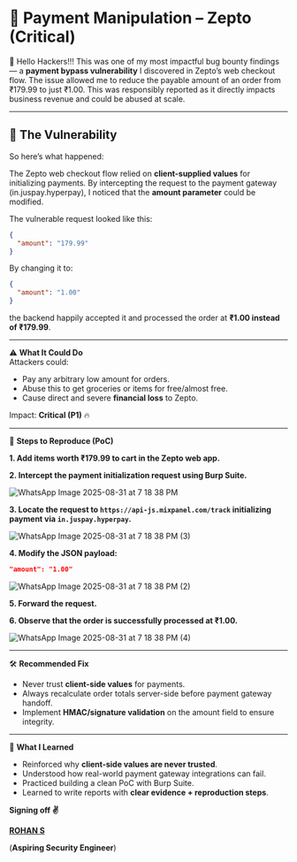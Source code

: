 # 💸 Payment Manipulation – Zepto (Critical)

👋 Hello Hackers!!!
This was one of my most impactful bug bounty findings — a **payment bypass vulnerability** I discovered in Zepto’s web checkout flow. The issue allowed me to reduce the payable amount of an order from ₹179.99 to just ₹1.00. This was responsibly reported as it directly impacts business revenue and could be abused at scale.

---

## 🐞 **The Vulnerability**  
So here’s what happened:

The Zepto web checkout flow relied on **client-supplied values** for initializing payments. By intercepting the request to the payment gateway (in.juspay.hyperpay), I noticed that the **amount parameter** could be modified.

The vulnerable request looked like this:
```json
{
  "amount": "179.99"
}
```

By changing it to:
```json
{
  "amount": "1.00"
}
```

the backend happily accepted it and processed the order at **₹1.00 instead of ₹179.99**.

---

⚠️ **What It Could Do**  
Attackers could:
- Pay any arbitrary low amount for orders.
- Abuse this to get groceries or items for free/almost free.
- Cause direct and severe **financial loss** to Zepto.

Impact: **Critical (P1)** 🔥

---

🔬 **Steps to Reproduce (PoC)**

**1. Add items worth ₹179.99 to cart in the Zepto web app.**

**2. Intercept the payment initialization request using Burp Suite.**

![WhatsApp Image 2025-08-31 at 7 18 38 PM](https://github.com/user-attachments/assets/f084a205-a79f-4fcc-85ab-5926577e7c79)

**3. Locate the request to `https://api-js.mixpanel.com/track` initializing payment via `in.juspay.hyperpay`.**

![WhatsApp Image 2025-08-31 at 7 18 38 PM (3)](https://github.com/user-attachments/assets/6e18bb19-a78c-459a-be9c-80cdd45f5ff2)

**4. Modify the JSON payload:**

   ```json
   "amount": "1.00"
   ```
![WhatsApp Image 2025-08-31 at 7 18 38 PM (2)](https://github.com/user-attachments/assets/ecbc2dff-d1e2-43d2-8c9e-8a14a1858f08)

**5. Forward the request.**

**6. Observe that the order is successfully processed at **₹1.00**.**

![WhatsApp Image 2025-08-31 at 7 18 38 PM (4)](https://github.com/user-attachments/assets/fecc2992-7d52-4118-b4ef-177736e394f4)


---

🛠️ **Recommended Fix**
- Never trust **client-side values** for payments.
- Always recalculate order totals server-side before payment gateway handoff.
- Implement **HMAC/signature validation** on the amount field to ensure integrity.

---

🧠 **What I Learned**
- Reinforced why **client-side values are never trusted**.
- Understood how real-world payment gateway integrations can fail.
- Practiced building a clean PoC with Burp Suite.
- Learned to write reports with **clear evidence + reproduction steps**.

**Signing off ✌️**

**[ROHAN S](https://www.linkedin.com/in/rohanscr7123/)** 

(**Aspiring Security Engineer**)
